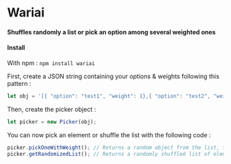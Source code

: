 # Wariai

#### Shuffles randomly a list or pick an option among several weighted ones

#### Install

With npm : `npm install wariai`

First, create a JSON string containing your options & weights following this pattern : 

```javascript
let obj = '[{ "option": "test1", "weight": 1},{ "option": "test2", "weight": 2},{ "option": "test3", "weight": 3},{ "option": "test4", "weight": 4}]';
```

Then, create the picker object : 

```javascript
let picker = new Picker(obj);
```

You can now pick an element or shuffle the list with the following code : 

```javascript
picker.pickOneWithWeight(); // Returns a random object from the list, taking weights into account
picker.getRandomizedList(); // Returns a randomly shuffled list of elements
```
